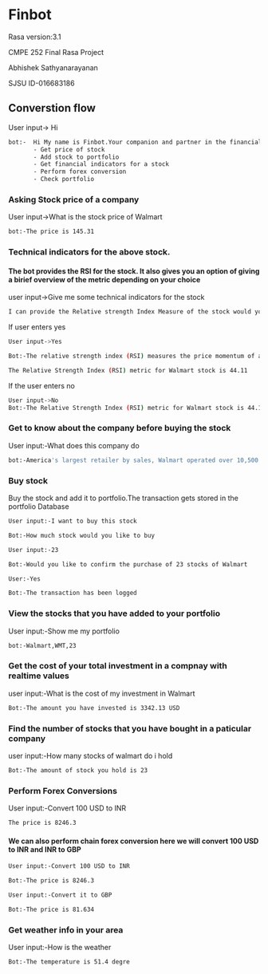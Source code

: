 # Finbot
Rasa version:3.1

CMPE 252 Final Rasa Project

Abhishek Sathyanarayanan

SJSU ID-016683186

## Converstion flow

User input-> Hi

```sh
bot:-  Hi My name is Finbot.Your companion and partner in the financial world.I can perform the following operations
       - Get price of stock
       - Add stock to portfolio
       - Get financial indicators for a stock
       - Perform forex conversion
       - Check portfolio
```
### Asking Stock price of a company

User input->What is the stock price of Walmart

```sh
bot:-The price is 145.31
```

### Technical indicators for the above stock.

#### The bot provides the RSI for the stock. It also gives you an option of giving a birief overview of the metric depending on your choice

user input->Give me some technical indicators for the stock

```sh
I can provide the Relative strength Index Measure of the stock would you like me to provide a brief overview of the metric
```

If user enters yes

```sh
User input->Yes

Bot:-The relative strength index (RSI) measures the price momentum of a stock or other security. The basic idea behind the RSI is to measure how quickly traders are bidding the price of the security up or down. The RSI plots this result on a scale of 0 to 100.Readings below 30 generally indicate that the stock is oversold, while readings above 70 indicate that it is overbought. Traders will often place this RSI chart below the price chart for the security, so they can compare its recent momentum against its market price.

The Relative Strength Index (RSI) metric for Walmart stock is 44.11
```

If the user enters no

```sh
User input->No
Bot:-The Relative Strength Index (RSI) metric for Walmart stock is 44.11
```

### Get to know about the company before buying the stock

User input:-What does this company do

```sh
bot:-America's largest retailer by sales, Walmart operated over 10,500 stores under 46 banners at the end of fiscal 2022, selling a variety of general merchandise and grocery items. Its home market accounted for 82% of sales in fiscal 2022, with Mexico and Central America (6%) and Canada (4%) its largest external markets. In the United States at the namesake banner, around 56% of sales come from grocery, 32% from general merchandise, and 11% from health and wellness items. The company operates several e-commerce properties apart from its eponymous site, including Flipkart and shoes.com (it also owns a roughly 10% stake in Chinese online retailer JD.com). Combined, e-commerce accounted for about 13% of fiscal 2022 sales.
```

### Buy stock

Buy the stock and add it to portfolio.The transaction gets stored in the portfolio Database

```sh
User input:-I want to buy this stock

Bot:-How much stock would you like to buy

User input:-23

Bot:-Would you like to confirm the purchase of 23 stocks of Walmart

User:-Yes

Bot:-The transaction has been logged
```

### View the stocks that you have added to your portfolio

User input:-Show me my portfolio

```sh
bot:-Walmart,WMT,23
```

### Get the cost of your total investment in a compnay with realtime values

user input:-What is the cost of my investment in Walmart

```sh
Bot:-The amount you have invested is 3342.13 USD
```

### Find the number of stocks that you have bought in a paticular company

user input:-How many stocks of walmart do i hold

```sh
Bot:-The amount of stock you hold is 23
```

### Perform Forex Conversions

User input:-Convert 100 USD to INR

```sh
The price is 8246.3
```

#### We can also perform chain forex conversion here we will convert 100 USD to INR and INR to GBP


```sh
User input:-Convert 100 USD to INR

Bot:-The price is 8246.3

User input:-Convert it to GBP

Bot:-The price is 81.634

```
### Get weather info in your area

User input:-How is the weather

```sh
Bot:-The temperature is 51.4 degre
```
